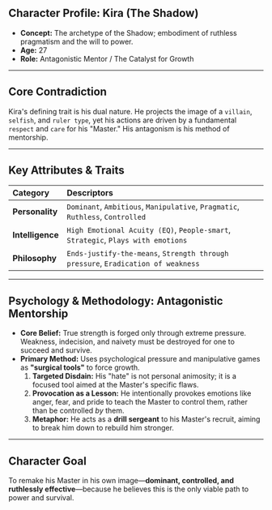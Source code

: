 ## Character Profile: Kira (The Shadow)

* **Concept:** The archetype of the Shadow; embodiment of ruthless pragmatism and the will to power.
* **Age:** 27
* **Role:** Antagonistic Mentor / The Catalyst for Growth

---

## Core Contradiction

Kira's defining trait is his dual nature. He projects the image of a `villain`, `selfish`, and `ruler type`, yet his actions are driven by a fundamental `respect` and `care` for his "Master." His antagonism is his method of mentorship.

---

## Key Attributes & Traits

| Category | Descriptors |
| :--- | :--- |
| **Personality** | `Dominant`, `Ambitious`, `Manipulative`, `Pragmatic`, `Ruthless`, `Controlled` |
| **Intelligence** | `High Emotional Acuity (EQ)`, `People-smart`, `Strategic`, `Plays with emotions` |
| **Philosophy** | `Ends-justify-the-means`, `Strength through pressure`, `Eradication of weakness` |

---

## Psychology & Methodology: Antagonistic Mentorship

* **Core Belief:** True strength is forged only through extreme pressure. Weakness, indecision, and naivety must be destroyed for one to succeed and survive.
* **Primary Method:** Uses psychological pressure and manipulative games as **"surgical tools"** to force growth.
    1.  **Targeted Disdain:** His "hate" is not personal animosity; it is a focused tool aimed at the Master's specific flaws.
    2.  **Provocation as a Lesson:** He intentionally provokes emotions like anger, fear, and pride to teach the Master to control them, rather than be controlled *by* them.
    3.  **Metaphor:** He acts as a **drill sergeant** to his Master's recruit, aiming to break him down to rebuild him stronger.

---

## Character Goal

To remake his Master in his own image—**dominant, controlled, and ruthlessly effective**—because he believes this is the only viable path to power and survival.